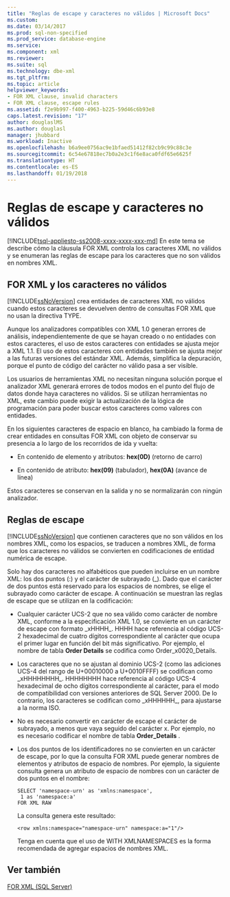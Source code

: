 ```yaml
---
title: "Reglas de escape y caracteres no válidos | Microsoft Docs"
ms.custom: 
ms.date: 03/14/2017
ms.prod: sql-non-specified
ms.prod_service: database-engine
ms.service: 
ms.component: xml
ms.reviewer: 
ms.suite: sql
ms.technology: dbe-xml
ms.tgt_pltfrm: 
ms.topic: article
helpviewer_keywords:
- FOR XML clause, invalid characters
- FOR XML clause, escape rules
ms.assetid: f2e9b997-f400-4963-b225-59d46c6b93e8
caps.latest.revision: "17"
author: douglaslMS
ms.author: douglasl
manager: jhubbard
ms.workload: Inactive
ms.openlocfilehash: b6a9ee0756ac9e1bfaed51412f82cb9c99c88c3e
ms.sourcegitcommit: 6c54e67818ec7b0a2e3c1f6e8aca0fdf65e6625f
ms.translationtype: HT
ms.contentlocale: es-ES
ms.lasthandoff: 01/19/2018
---
```

# <a name="invalid-characters-and-escape-rules"></a>Reglas de escape y caracteres no válidos
[!INCLUDE[tsql-appliesto-ss2008-xxxx-xxxx-xxx-md](../../includes/tsql-appliesto-ss2008-xxxx-xxxx-xxx-md.md)] En este tema se describe cómo la cláusula FOR XML controla los caracteres XML no válidos y se enumeran las reglas de escape para los caracteres que no son válidos en nombres XML.  
  
## <a name="for-xml-and-invalid-characters"></a>FOR XML y los caracteres no válidos  
 [!INCLUDE[ssNoVersion](../../includes/ssnoversion-md.md)] crea entidades de caracteres XML no válidos cuando estos caracteres se devuelven dentro de consultas FOR XML que no usan la directiva TYPE.  
  
 Aunque los analizadores compatibles con XML 1.0 generan errores de análisis, independientemente de que se hayan creado o no entidades con estos caracteres, el uso de estos caracteres con entidades se ajusta mejor a XML 1.1. El uso de estos caracteres con entidades también se ajusta mejor a las futuras versiones del estándar XML. Además, simplifica la depuración, porque el punto de código del carácter no válido pasa a ser visible.  
  
 Los usuarios de herramientas XML no necesitan ninguna solución porque el analizador XML generará errores de todos modos en el punto del flujo de datos donde haya caracteres no válidos. Si se utilizan herramientas no XML, este cambio puede exigir la actualización de la lógica de programación para poder buscar estos caracteres como valores con entidades.  
  
 En los siguientes caracteres de espacio en blanco, ha cambiado la forma de crear entidades en consultas FOR XML con objeto de conservar su presencia a lo largo de los recorridos de ida y vuelta:  
  
-   En contenido de elemento y atributos: **hex(0D)** (retorno de carro)  
  
-   En contenido de atributo: **hex(09)** (tabulador), **hex(0A)** (avance de línea)  
  
 Estos caracteres se conservan en la salida y no se normalizarán con ningún analizador.  
  
## <a name="escape-rules"></a>Reglas de escape  
 [!INCLUDE[ssNoVersion](../../includes/ssnoversion-md.md)] que contienen caracteres que no son válidos en los nombres XML, como los espacios, se traducen a nombres XML, de forma que los caracteres no válidos se convierten en codificaciones de entidad numérica de escape.  
  
 Solo hay dos caracteres no alfabéticos que pueden incluirse en un nombre XML: los dos puntos (:) y el carácter de subrayado (_). Dado que el carácter de dos puntos está reservado para los espacios de nombres, se elige el subrayado como carácter de escape. A continuación se muestran las reglas de escape que se utilizan en la codificación:  
  
-   Cualquier carácter UCS-2 que no sea válido como carácter de nombre XML, conforme a la especificación XML 1.0, se convierte en un carácter de escape con formato _xHHHH\_. HHHH hace referencia al código UCS-2 hexadecimal de cuatro dígitos correspondiente al carácter que ocupa el primer lugar en función del bit más significativo. Por ejemplo, el nombre de tabla **Order Details** se codifica como Order_x0020_Details.  
  
-   Los caracteres que no se ajustan al dominio UCS-2 (como las adiciones UCS-4 del rango de U+00010000 a U+0010FFFF) se codifican como _xHHHHHHHH\_. HHHHHHHH hace referencia al código UCS-4 hexadecimal de ocho dígitos correspondiente al carácter, para el modo de compatibilidad con versiones anteriores de SQL Server 2000. De lo contrario, los caracteres se codifican como _xHHHHHH\_, para ajustarse a la norma ISO.  
  
-   No es necesario convertir en carácter de escape el carácter de subrayado, a menos que vaya seguido del carácter x. Por ejemplo, no es necesario codificar el nombre de tabla **Order_Details** .  
  
-   Los dos puntos de los identificadores no se convierten en un carácter de escape, por lo que la consulta FOR XML puede generar nombres de elementos y atributos de espacio de nombres. Por ejemplo, la siguiente consulta genera un atributo de espacio de nombres con un carácter de dos puntos en el nombre:  
  
    ```  
    SELECT 'namespace-urn' as 'xmlns:namespace',   
     1 as 'namespace:a'   
    FOR XML RAW  
    ```  
  
     La consulta genera este resultado:  
  
    ```  
    <row xmlns:namespace="namespace-urn" namespace:a="1"/>  
    ```  
  
     Tenga en cuenta que el uso de WITH XMLNAMESPACES es la forma recomendada de agregar espacios de nombres XML.  
  
## <a name="see-also"></a>Ver también  
 [FOR XML &#40;SQL Server&#41;](../../relational-databases/xml/for-xml-sql-server.md)  
  
  
